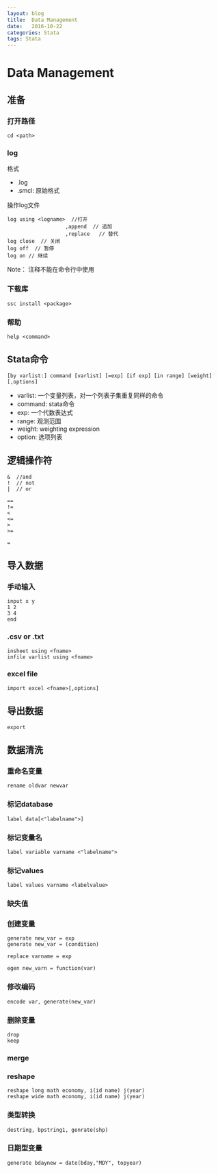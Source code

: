 ```yaml
---
layout: blog
title:  Data Management
date:   2016-10-22
categories: Stata
tags: Stata
---
```



# Data Management 

## 准备

### 打开路径
    cd <path>

### log

格式

 - .log
 - .smcl: 原始格式

操作log文件

    log using <logname>  //打开
                       ,append  // 追加
                       ,replace   // 替代
    log close  // 关闭
    log off  // 暂停
    log on // 继续


Note： 注释不能在命令行中使用

### 下载库
    ssc install <package>


### 帮助
    help <command>

## Stata命令

    [by varlist:] command [varlist] [=exp] [if exp] [in range] [weight] [,options]
 
- varlist: 一个变量列表，对一个列表子集重复同样的命令
- command: stata命令
- exp: 一个代数表达式
- range: 观测范围
- weight: weighting expression
- option: 选项列表

## 逻辑操作符

    &  //and
    !  // not
    |  // or
   
    ==
    !=
    <
    <=
    >
    >=

    =


## 导入数据
### 手动输入
    input x y
    1 2
    3 4
    end



### .csv or .txt
    insheet using <fname>
    infile varlist using <fname>

### excel file
    import excel <fname>[,options]


## 导出数据
    export 


## 数据清洗

### 重命名变量
    rename oldvar newvar

### 标记database
    label data[<"labelname">]

### 标记变量名

    label variable varname <"labelname">

### 标记values
    label values varname <labelvalue>


### 缺失值
    

### 创建变量

    generate new_var = exp
    generate new_var = (condition)

    replace varname = exp

    egen new_varn = function(var)

### 修改编码
    encode var, generate(new_var)

### 删除变量

    drop
    keep


### merge

### reshape
    reshape long math economy, i(id name) j(year)
    reshape wide math economy, i(id name) j(year)

### 类型转换
    destring, bpstring1, genrate(shp)

### 日期型变量
    generate bdaynew = date(bday,"MDY", topyear)